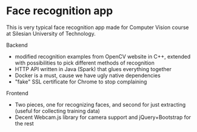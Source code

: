 # Face recognition app

This is very typical face recognition app made for Computer Vision course at Silesian University of Technology. 

Backend
* modified recognition examples from OpenCV website in C++, extended with possibilities to pick different methods of recognition
* HTTP API written in Java (Spark) that glues everything together
* Docker is a must, cause we have ugly native dependencies
* "fake" SSL certificate for Chrome to stop complaining

Frontend
* Two pieces, one for recognizing faces, and second for just extracting (useful for collecting training data)
* Decent Webcam.js library for camera support and jQuery+Bootstrap for the rest

